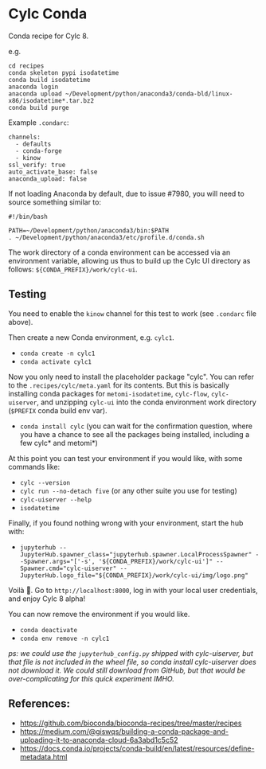 # Cylc Conda

Conda recipe for Cylc 8.

e.g.

```
cd recipes
conda skeleton pypi isodatetime
conda build isodatetime
anaconda login
anaconda upload ~/Development/python/anaconda3/conda-bld/linux-x86/isodatetime*.tar.bz2
conda build purge 
```

Example `.condarc`:

```
channels:
  - defaults
  - conda-forge
  - kinow
ssl_verify: true
auto_activate_base: false
anaconda_upload: false
```

If not loading Anaconda by default, due to issue #7980, you will need to source something similar to:

```
#!/bin/bash

PATH=~/Development/python/anaconda3/bin:$PATH
. ~/Development/python/anaconda3/etc/profile.d/conda.sh
```

The work directory of a conda environment can be accessed via an environment variable, allowing us thus
to build up the Cylc UI directory as follows: `${CONDA_PREFIX}/work/cylc-ui`.

## Testing

You need to enable the `kinow` channel for this test to work (see `.condarc` file above).

Then create a new Conda environment, e.g. `cylc1`.

- `conda create -n cylc1`
- `conda activate cylc1`

Now you only need to install the placeholder package "cylc". You can refer to the `.recipes/cylc/meta.yaml`
for its contents. But this is basically installing conda packages for `metomi-isodatetime`, `cylc-flow`,
`cylc-uiserver`, and unzipping `cylc-ui` into the conda environment work directory (`$PREFIX` conda build env
var).

- `conda install cylc` (you can wait for the confirmation question, where you have a chance to see all the packages being installed, including a few cylc* and metomi*)

At this point you can test your environment if you would like, with some commands like:

- `cylc --version`
- `cylc run --no-detach five` (or any other suite you use for testing)
- `cylc-uiserver --help`
- `isodatetime`

Finally, if you found nothing wrong with your environment, start the hub with:

- `jupyterhub --JupyterHub.spawner_class="jupyterhub.spawner.LocalProcessSpawner" --Spawner.args="['-s', '${CONDA_PREFIX}/work/cylc-ui']" --Spawner.cmd="cylc-uiserver" --JupyterHub.logo_file="${CONDA_PREFIX}/work/cylc-ui/img/logo.png"`

Voilà 🎉. Go to `http://localhost:8000`, log in with your local user credentials, and enjoy Cylc 8 alpha!

You can now remove the environment if you would like.

- `conda deactivate`
- `conda env remove -n cylc1`

_ps: we could use the `jupyterhub_config.py` shipped with cylc-uiserver, but that file is not included in
the wheel file, so conda install cylc-uiserver does not download it. We could still download from GitHub,
but that would be over-complicating for this quick experiment IMHO._

## References:

- https://github.com/bioconda/bioconda-recipes/tree/master/recipes
- https://medium.com/@giswqs/building-a-conda-package-and-uploading-it-to-anaconda-cloud-6a3abd1c5c52
- https://docs.conda.io/projects/conda-build/en/latest/resources/define-metadata.html

